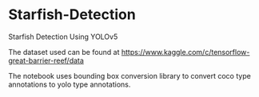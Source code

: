 # Starfish-Detection
Starfish Detection Using YOLOv5

The dataset used can be found at https://www.kaggle.com/c/tensorflow-great-barrier-reef/data

The notebook uses bounding box conversion library to convert coco type annotations to yolo type annotations.
